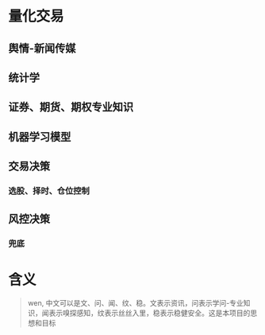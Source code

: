 # 量化交易
## 舆情-新闻传媒
## 统计学
## 证券、期货、期权专业知识
## 机器学习模型
## 交易决策
### 选股、择时、仓位控制
## 风控决策
### 兜底

# 含义
> wen, 中文可以是文、问、闻、纹、稳。文表示资讯，问表示学问-专业知识，闻表示嗅探感知，纹表示丝丝入里，稳表示稳健安全。这是本项目的思想和目标
